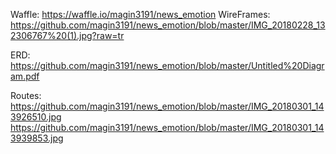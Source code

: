 Waffle:
https://waffle.io/magin3191/news_emotion
WireFrames:
https://github.com/magin3191/news_emotion/blob/master/IMG_20180228_132306767%20(1).jpg?raw=tr

ERD:
https://github.com/magin3191/news_emotion/blob/master/Untitled%20Diagram.pdf

Routes:
https://github.com/magin3191/news_emotion/blob/master/IMG_20180301_143926510.jpg
https://github.com/magin3191/news_emotion/blob/master/IMG_20180301_143939853.jpg
